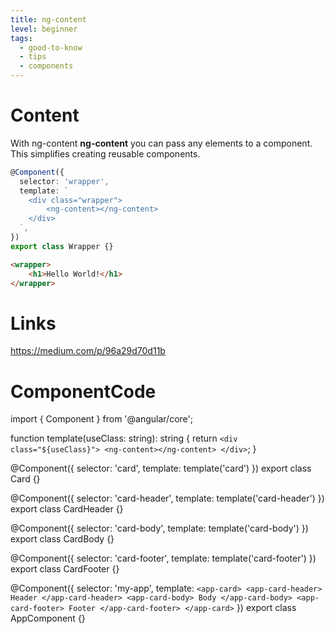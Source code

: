```yaml
---
title: ng-content
level: beginner
tags:
  - good-to-know
  - tips
  - components
---
```


# Content
With ng-content **ng-content** you can pass any elements to a component. 
This simplifies creating reusable components.

```typescript
@Component({
  selector: 'wrapper',
  template: `
    <div class="wrapper">
        <ng-content></ng-content>
    </div>
  `,
})
export class Wrapper {}
```

```html
<wrapper>
    <h1>Hello World!</h1>
</wrapper>
```

# Links
https://medium.com/p/96a29d70d11b


# ComponentCode
import { Component } from '@angular/core';

function template(useClass: string): string {
  return `
    <div class="${useClass}">
      <ng-content></ng-content>
    </div>
  `;
}

@Component({
  selector: 'card',
  template: template('card')
})
export class Card {}

@Component({
  selector: 'card-header',
  template: template('card-header')
})
export class CardHeader {}

@Component({
  selector: 'card-body',
  template: template('card-body')
})
export class CardBody {}

@Component({
  selector: 'card-footer',
  template: template('card-footer')
})
export class CardFooter {}

@Component({
  selector: 'my-app',
  template: `
    <app-card>
      <app-card-header>
        Header
      </app-card-header>
      <app-card-body>
        Body
      </app-card-body>
      <app-card-footer>
        Footer
      </app-card-footer>
    </app-card>
  `
})
export class AppComponent {}